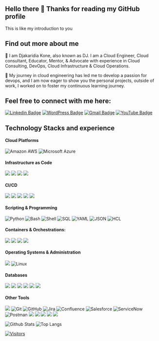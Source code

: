 ## Hello there 👋 Thanks for reading my GitHub profile

This is like my introduction to you  


## Find out more about me


🔭 I am Djakaridia Kone, also known as DJ. I am a Cloud Engineer, Cloud consultant, Educator, Mentor, & Advocate with experience in Cloud Consulting, DevOps, Cloud Infrastructure & Cloud Operations. 

🌱 My journey in cloud engineering has led me to develop a passion for devops, and I am now eager to show you the personal projects, outside of work, I worked on to foster my continuous learning journey.


## Feel free to connect with me here:


[![Linkedin Badge](https://img.shields.io/badge/-LinkedIn-blue?style=flat-square&logo=Linkedin&logoColor=white&link=https://www.linkedin.com/in/djakaridiakone/)](https://www.linkedin.com/in/djakaridiakone/)
[![WordPress Badge](https://img.shields.io/badge/Website-21759B?style=flat-square&logo=wordpress&logoColor=white&link=https://cloudwithdj.com)](https://cloudwithdj.com)
[![Gmail Badge](https://img.shields.io/badge/-Email-c14438?style=flat-square&logo=Gmail&logoColor=white&link=mailto:djkone2025@gmail.com)](mailto:djkone2025@gmail.com)
[![YouTube Badge](https://img.shields.io/badge/Newsletter-FF0000?style=flat-square&logo=convertkit&logoColor=white&link=https://www.whatsnewcloud.com/)](https://www.whatsnewcloud.com/)


## Technology Stacks and experience


####  Cloud Platforms

![Amazon AWS](https://img.shields.io/badge/Amazon%20AWS-232F3E?style=flat-square&logo=amazon-aws) ![Microsoft Azure](https://img.shields.io/badge/Microsoft%20Azure-0078D4?style=flat-square&logo=microsoft-azure&logoColor=white)


#### Infrastructure as Code

<img src="https://img.shields.io/badge/Terraform-%23623CE4.svg?style=flat-square&logo=terraform&logoColor=white" /> <img src="https://img.shields.io/badge/AWS%20CloudFormation-%23232F3E.svg?style=flat-square&logo=amazon-aws&logoColor=white" /> <img src="https://img.shields.io/badge/AWS%20CDK-%23232F3E.svg?style=flat-square&logo=amazon-aws&logoColor=white" /> <img src="https://img.shields.io/badge/Ansible-%231A1918.svg?style=flat-square&logo=ansible&logoColor=EE0000"/>


#### CI/CD

<img src="https://img.shields.io/badge/GitHub%20Actions-%232671E5.svg?style=flat-square&logo=github-actions&logoColor=white"/> <img src="https://img.shields.io/badge/AWS%20CodePipeline-%23232F3E.svg?style=flat-square&logo=amazon-aws&logoColor=white" /> <img src="https://img.shields.io/badge/AWS%20CodeBuild-%23232F3E.svg?style=flat-square&logo=amazon-aws&logoColor=white" /> <img src="https://img.shields.io/badge/AWS%20CodeDeploy-%23232F3E.svg?style=flat-square&logo=amazon-aws&logoColor=white" /> <img src="https://img.shields.io/badge/Jenkins-%232C5263.svg?style=flat-square&logo=jenkins&logoColor=white"/> 


#### Scripting & Programming

![Python](https://img.shields.io/badge/Python-3776AB?style=flat-square&logo=python&logoColor=white) ![Bash](https://img.shields.io/badge/Bash-121011?style=flat-square&logo=gnu-bash&logoColor=white) ![Shell](https://img.shields.io/badge/Shell_Script-%23121011.svg?style=flat-square&logo=gnu-bash&logoColor=white) ![SQL](https://img.shields.io/badge/SQL-025E8C?style=flat-square&logo=postgresql&logoColor=white) ![YAML](https://img.shields.io/badge/YAML-%23cb171e.svg?style=flat-square&logo=yaml&logoColor=white) ![JSON](https://img.shields.io/badge/JSON-%23000000.svg?style=flat-square&logo=json&logoColor=white) ![HCL](https://img.shields.io/badge/HCL-%23623CE4.svg?style=flat-square&logo=hashicorp&logoColor=white)


#### Containers & Orchestrations:

<img src="https://img.shields.io/badge/Docker-%232496ED.svg?style=flat-square&logo=docker&logoColor=white" /> <img src="https://img.shields.io/badge/AWS%20ECS-%23232F3E.svg?style=flat-square&logo=amazon-aws&logoColor=white" /> <img src="https://img.shields.io/badge/Kubernetes-%23326CE5.svg?style=flat-square&logo=kubernetes&logoColor=white"/> <img src="https://img.shields.io/badge/AWS%20EKS-%23232F3E.svg?style=flat-square&logo=amazon-eks&logoColor=white" />


#### Operating Systems & Administration

<img src="https://img.shields.io/badge/Windows-%230078D6.svg?style=flat-square&logo=windows&logoColor=white"/> ![Linux](https://img.shields.io/badge/Linux-FCC624?style=flat-square&logo=linux&logoColor=black)


#### Databases

<img src="https://img.shields.io/badge/Amazon%20DynamoDB-4053D6.svg?style=flat-square&logo=amazon-dynamodb&logoColor=white"/> <img src="https://img.shields.io/badge/MySQL-4479A1.svg?style=flat-square&logo=mysql&logoColor=white"/> <img src="https://img.shields.io/badge/Amazon%20Athena-232F3E.svg?style=flat-square&logo=amazon-aws&logoColor=white"/> <img src="https://img.shields.io/badge/Amazon%20RDS-527FFF.svg?style=flat-square&logo=amazon-rds&logoColor=white"/> <img src="https://img.shields.io/badge/Nginx-%23269539.svg?style=flat-square&logo=nginx&logoColor=white"/> <img src="https://img.shields.io/badge/Apache-%23D22128.svg?style=flat-square&logo=apache&logoColor=white"/>


#### Other Tools

<img src="https://img.shields.io/badge/AWS%20CLI-%23232F3E.svg?style=flat-square&logo=amazon-aws&logoColor=white" /> ![Git](https://img.shields.io/badge/-Git-black?style=flat-square&logo=git) ![GitHub](https://img.shields.io/badge/-GitHub-181717?style=flat-square&logo=github) ![Jira](https://img.shields.io/badge/Jira-0052CC?style=flat-square&logo=jira&logoColor=white) ![Confluence](https://img.shields.io/badge/Confluence-172B4D?style=flat-square&logo=confluence&logoColor=white) ![Salesforce](https://img.shields.io/badge/Salesforce-00A1E0?style=flat-square&logo=salesforce&logoColor=white) ![ServiceNow](https://img.shields.io/badge/ServiceNow-1BB700?style=flat-square&logo=servicenow&logoColor=white) ![Postman](https://img.shields.io/badge/Postman-FF6C37?style=flat-square&logo=postman&logoColor=white) <img src="https://img.shields.io/badge/Asana-%2326364A.svg?style=flat-square&logo=asana&logoColor=white" /> <img src="https://img.shields.io/badge/Box-%23004E98.svg?style=flat-square&logo=box&logoColor=white" /> <img src="https://img.shields.io/badge/OneDrive-%234AABE1.svg?style=flat-square&logo=onedrive&logoColor=white" /> <img src="https://img.shields.io/badge/SharePoint-%237276BA.svg?style=flat-square&logo=sharepoint&logoColor=white" /> <img src="https://img.shields.io/badge/Microsoft%20Office-%23D83B01.svg?style=flat-square&logo=microsoft-office&logoColor=white" />



![Github Stats](https://github-readme-stats.vercel.app/api?username=djcloudking&count_private=true&show_icons=true&include_all_commits=true)
![Top Langs](https://github-readme-stats.vercel.app/api/top-langs/?username=djcloudking&hide=TeX&layout=compact)


[![Visitors](https://api.visitorbadge.io/api/visitors?path=djcloudking%2Fdjcloudking&label=VISITORS&countColor=%23263759)](https://visitorbadge.io/status?path=djcloudking%2Fdjcloudking)

